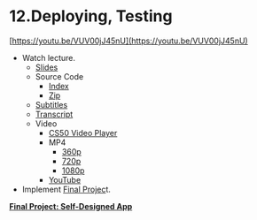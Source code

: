 # 12.Deploying, Testing

[https://youtu.be/VUV00jJ45nU](https://youtu.be/VUV00jJ45nU)

- Watch lecture.
    - [Slides](http://cdn.cs50.net/mobile/2018/spring/lectures/12/lecture12.pdf)
    - Source Code
        - [Index](http://cdn.cs50.net/mobile/2018/spring/lectures/12/src12/)
        - [Zip](http://cdn.cs50.net/mobile/2018/spring/lectures/12/src12.zip)
    - [Subtitles](http://cdn.cs50.net/mobile/2018/spring/lectures/12/lang/en/lecture12.srt)
    - [Transcript](http://cdn.cs50.net/mobile/2018/spring/lectures/12/lang/en/lecture12.txt)
    - Video
        - [CS50 Video Player](https://video.cs50.io/VUV00jJ45nU?screen=sNrK-eoAZak)
        - MP4
            - [360p](http://cdn.cs50.net/mobile/2018/spring/lectures/12/lecture12-360p.mp4.download)
            - [720p](http://cdn.cs50.net/mobile/2018/spring/lectures/12/lecture12-720p.mp4.download)
            - [1080p](http://cdn.cs50.net/mobile/2018/spring/lectures/12/lecture12-1080p.mp4.download)
        - [YouTube](https://youtu.be/VUV00jJ45nU)
- Implement [Final Projec](12%20Deploying,%20Testing%202b40523044324cb2a6f978c094eece84/Final%20Project%20Self-Designed%20App%2051ddb4ad34f949f6a29efbc543c24890.md)t.

[****Final Project: Self-Designed App****](12%20Deploying,%20Testing%202b40523044324cb2a6f978c094eece84/Final%20Project%20Self-Designed%20App%2051ddb4ad34f949f6a29efbc543c24890.md)